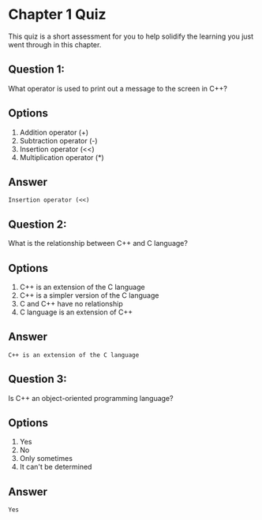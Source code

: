 # Chapter 1 Quiz

This quiz is a short assessment for you to help solidify the learning you just went through in this chapter.

## Question 1:

What operator is used to print out a message to the screen in C++?

## Options

1. Addition operator (+)
2. Subtraction operator (-)
3. Insertion operator (<<)
4. Multiplication operator (*)

## Answer

`Insertion operator (<<)`

## Question 2:

What is the relationship between C++ and C language?

## Options

1. C++ is an extension of the C language
2. C++ is a simpler version of the C language
3. C and C++ have no relationship
4. C language is an extension of C++

## Answer

`C++ is an extension of the C language`

## Question 3:

Is C++ an object-oriented programming language?

## Options

1. Yes
2. No
3. Only sometimes
4. It can't be determined


## Answer

`Yes`